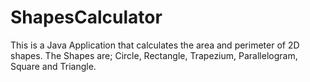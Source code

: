 # ShapesCalculator

This is a Java Application that calculates the area and perimeter of 
2D shapes.
The Shapes are; Circle, Rectangle, Trapezium, Parallelogram,
Square and Triangle.
